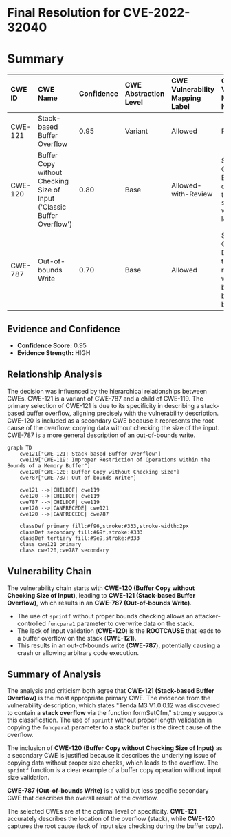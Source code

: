 # Final Resolution for CVE-2022-32040

# Summary
| CWE ID  | CWE Name                                                                 | Confidence | CWE Abstraction Level | CWE Vulnerability Mapping Label | CWE-Vulnerability Mapping Notes                                                                                                                                                                                                                                                                       |
| :-------- | :----------------------------------------------------------------------- | :--------- | :-------------------- | :------------------------------ | :-------------------------------------------------------------------------------------------------------------------------------------------------------------------------------------------------------------------------------------------------------------------------------------------------- |
| CWE-121 | Stack-based Buffer Overflow                                              | 0.95       | Variant               | Allowed                         | Primary CWE                                                                                                                                                                                                                                                                                          |
| CWE-120 | Buffer Copy without Checking Size of Input ('Classic Buffer Overflow') | 0.80       | Base                  | Allowed-with-Review             | Secondary Candidate. Explicitly caused by the use of `sprintf` without length limits.                                                                                                                                                                                                           |
| CWE-787 | Out-of-bounds Write                                                      | 0.70       | Base                  | Allowed                         | Secondary Candidate. Describes the overall result of writing beyond the buffer's boundaries.                                                                                                                                                                                                        |

## Evidence and Confidence

*   **Confidence Score:** 0.95
*   **Evidence Strength:** HIGH

## Relationship Analysis
The decision was influenced by the hierarchical relationships between CWEs. CWE-121 is a variant of CWE-787 and a child of CWE-119. The primary selection of CWE-121 is due to its specificity in describing a stack-based buffer overflow, aligning precisely with the vulnerability description. CWE-120 is included as a secondary CWE because it represents the root cause of the overflow: copying data without checking the size of the input. CWE-787 is a more general description of an out-of-bounds write.

```mermaid
graph TD
    cwe121["CWE-121: Stack-based Buffer Overflow"]
    cwe119["CWE-119: Improper Restriction of Operations within the Bounds of a Memory Buffer"]
    cwe120["CWE-120: Buffer Copy without Checking Size"]
    cwe787["CWE-787: Out-of-bounds Write"]
    
    cwe121 -->|CHILDOF| cwe119
    cwe120 -->|CHILDOF| cwe119
    cwe787 -->|CHILDOF| cwe119
    cwe120 -->|CANPRECEDE| cwe121
    cwe120 -->|CANPRECEDE| cwe787
    
    classDef primary fill:#f96,stroke:#333,stroke-width:2px
    classDef secondary fill:#69f,stroke:#333
    classDef tertiary fill:#9e9,stroke:#333
    class cwe121 primary
    class cwe120,cwe787 secondary
```

## Vulnerability Chain
The vulnerability chain starts with **CWE-120 (Buffer Copy without Checking Size of Input)**, leading to **CWE-121 (Stack-based Buffer Overflow)**, which results in an **CWE-787 (Out-of-bounds Write)**.
  - The use of `sprintf` without proper bounds checking allows an attacker-controlled `funcpara1` parameter to overwrite data on the stack.
  - The lack of input validation (**CWE-120**) is the **ROOTCAUSE** that leads to a buffer overflow on the stack (**CWE-121**).
  - This results in an out-of-bounds write (**CWE-787**), potentially causing a crash or allowing arbitrary code execution.

## Summary of Analysis
The analysis and criticism both agree that **CWE-121 (Stack-based Buffer Overflow)** is the most appropriate primary CWE. The evidence from the vulnerability description, which states "Tenda M3 V1.0.0.12 was discovered to contain a **stack overflow** via the function formSetCfm," strongly supports this classification. The use of `sprintf` without proper length validation in copying the `funcpara1` parameter to a stack buffer is the direct cause of the overflow.

The inclusion of **CWE-120 (Buffer Copy without Checking Size of Input)** as a secondary CWE is justified because it describes the underlying issue of copying data without proper size checks, which leads to the overflow. The `sprintf` function is a clear example of a buffer copy operation without input size validation.

**CWE-787 (Out-of-bounds Write)** is a valid but less specific secondary CWE that describes the overall result of the overflow.

The selected CWEs are at the optimal level of specificity. **CWE-121** accurately describes the location of the overflow (stack), while **CWE-120** captures the root cause (lack of input size checking during the buffer copy).